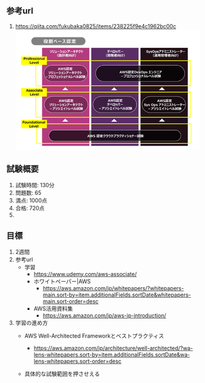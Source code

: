 ## 参考url
1. https://qiita.com/fukubaka0825/items/238225f9e4c1962bc00c
![img.png](position.png)

## 試験概要
1. 試験時間: 130分
1. 問題数: 65
1. 満点: 1000点
1. 合格: 720点
1. 
## 目標
1. 2週間
1. 参考url
    - 学習
        - https://www.udemy.com/aws-associate/
        - ホワイトペーパー|AWS
            - https://aws.amazon.com/jp/whitepapers/?whitepapers-main.sort-by=item.additionalFields.sortDate&whitepapers-main.sort-order=desc
        - AWS活用資料集
            - https://aws.amazon.com/jp/aws-jp-introduction/
1. 学習の進め方
    - AWS Well-Architected Frameworkとベストプラクティス
        - https://aws.amazon.com/jp/architecture/well-architected/?wa-lens-whitepapers.sort-by=item.additionalFields.sortDate&wa-lens-whitepapers.sort-order=desc
        
    - 具体的な試験範囲を押させえる


